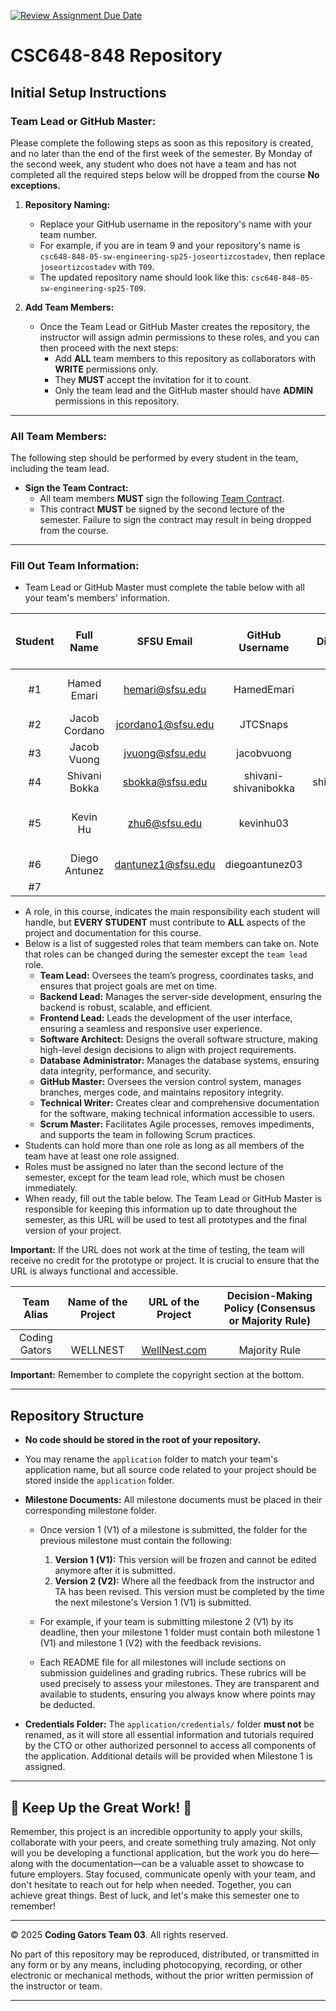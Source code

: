 [![Review Assignment Due Date](https://classroom.github.com/assets/deadline-readme-button-22041afd0340ce965d47ae6ef1cefeee28c7c493a6346c4f15d667ab976d596c.svg)](https://classroom.github.com/a/ZWhHXcAi)
# CSC648-848 Repository

## Initial Setup Instructions

### **Team Lead or GitHub Master:**
Please complete the following steps as soon as this repository is created, and no later than the end of the first week of the semester. By Monday of the second week, any student who does not have a team and has not completed all the required steps below will be dropped from the course **No exceptions.**

1. **Repository Naming:**
   - Replace your GitHub username in the repository's name with your team number.
   - For example, if you are in team 9 and your repository's name is `csc648-848-05-sw-engineering-sp25-joseortizcostadev`, then 
     replace `joseortizcostadev` with `T09`.
   - The updated repository name should look like this: `csc648-848-05-sw-engineering-sp25-T09`.

2. **Add Team Members:**
   - Once the Team Lead or GitHub Master creates the repository, the instructor will assign admin permissions to 
     these roles, and you can then proceed with the next steps:
      - Add **ALL** team members to this repository as collaborators with **WRITE** permissions only.
      - They **MUST** accept the invitation for it to count.
      - Only the team lead and the GitHub master should have **ADMIN** permissions in this repository.

---

### **All Team Members:**
The following step should be performed by every student in the team, including the team lead.

- **Sign the Team Contract:**
   - All team members **MUST** sign the following [Team Contract](https://forms.gle/dxATAsa9isXKbcBn7). 
   - This contract **MUST** be signed by the second lecture of the semester. Failure to sign the contract may result 
     in being dropped from the course. 
---

### **Fill Out Team Information:**
   - Team Lead or GitHub Master must complete the table below with all your team's members' information.

   | Student  | Full Name            | SFSU Email            | GitHub Username      | Discord Username      |  Role(s)  | Contract Signed (Yes or No) |
   |:--------:|:--------------------:|:---------------------:|:--------------------:|:---------------------:|:---------:|:---------------------------:|
   |    #1    |          Hamed Emari            |       hemari@sfsu.edu                |         HamedEmari  |          hamedak              | Team-lead/scrum master |            yes          |
   |    #2    |     Jacob Cordano                 |             jcordano1@sfsu.edu           |             JTCSnaps         |         JacobSnaps              |    Technical Writer       |             Yes              |
   |    #3    |        Jacob Vuong              |      jvuong@sfsu.edu                 |        jacobvuong              |     Jacob Vuong                  |  Front End         |             Yes              |
   |    #4    |        Shivani Bokka              |           sbokka@sfsu.edu            |          shivani-shivanibokka            |            shivanibokka_76817           |       Bank-end Lead    |             Yes              |
   |    #5    |        Kevin Hu              |        zhu6@sfsu.edu               |          kevinhu03             |           kevinhu03             |   Github master/ Database Lead        |             Yes              |
   |    #6    |      Diego Antunez                |        dantunez1@sfsu.edu               |          diegoantunez03            |    101blue                   |        Software Architect   |             Yes              |
   |    #7    |                      |                       |                      |                       |           |             No              |

   - A role, in this course, indicates the main responsibility each student will handle, but **EVERY STUDENT** must 
     contribute to **ALL** aspects of the project and documentation for this course.
   - Below is a list of suggested roles that team members can take on. Note that roles can be changed during the 
     semester except the `team lead` role.
       - **Team Lead:** Oversees the team’s progress, coordinates tasks, and ensures that project goals are met on time.
       - **Backend Lead:** Manages the server-side development, ensuring the backend is robust, scalable, and efficient.
       - **Frontend Lead:** Leads the development of the user interface, ensuring a seamless and responsive user experience.
       - **Software Architect:** Designs the overall software structure, making high-level design decisions to align with project requirements.
       - **Database Administrator:** Manages the database systems, ensuring data integrity, performance, and security.
       - **GitHub Master:** Oversees the version control system, manages branches, merges code, and maintains repository integrity.
       - **Technical Writer:** Creates clear and comprehensive documentation for the software, making technical information accessible to users.
       - **Scrum Master:** Facilitates Agile processes, removes impediments, and supports the team in following Scrum practices.
   - Students can hold more than one role as long as all members of the team have at least one role assigned.
   - Roles must be assigned no later than the second lecture of the semester, except for the team lead role, which must be chosen immediately.
   - When ready, fill out the table below. The Team Lead or GitHub Master is responsible for keeping this information 
     up to date throughout the semester, as this URL will be used to test all prototypes and the final version of your project. 

**Important:** If the URL does not work at the time of testing, the team will receive no credit for the prototype or 
project. It is crucial to ensure that the URL is always functional and accessible.


   |      Team Alias       |     Name of the Project     |     URL of the Project      | Decision-Making Policy (Consensus or Majority Rule) |
   |:---------------------:|:---------------------------:|:---------------------------:|:---------------------------------------------------:|
   |            Coding Gators           |            <br> WELLNEST             |            <br> [WellNest.com](http://ec2-3-147-96-129.us-east-2.compute.amazonaws.com)            |           <br>  Majority Rule                                   |


**Important:** Remember to complete the copyright section at the bottom.

---

## Repository Structure

- **No code should be stored in the root of your repository.**
- You may rename the `application` folder to match your team's application name, but all source code related to your 
  project should be stored inside the `application` folder.
- **Milestone Documents:** All milestone documents must be placed in their corresponding milestone folder.

  - Once version 1 (V1) of a milestone is submitted, the folder for the previous milestone must contain the following:
    1. **Version 1 (V1):** This version will be frozen and cannot be edited anymore after it is submitted.
    2. **Version 2 (V2):** Where all the feedback from the instructor and TA has been revised. 
    This version must be completed by the time the next milestone's Version 1 (V1) is submitted.
  
  - For example, if your team is submitting milestone 2 (V1) by its deadline, then your milestone 1 folder must contain 
    both milestone 1 (V1) and milestone 1 (V2) with the feedback revisions.
  
  - Each README file for all milestones will include sections on submission guidelines and grading rubrics. 
    These rubrics will be used precisely to assess your milestones. They are transparent and available to students, 
    ensuring you always know where points may be deducted.
  
- **Credentials Folder:** The `application/credentials/` folder **must not** be renamed, as it will store all 
  essential information and tutorials required by the CTO or other authorized personnel to access all components 
  of the application. Additional details will be provided when Milestone 1 is assigned.


---

## 🚀 Keep Up the Great Work! 💪

Remember, this project is an incredible opportunity to apply your skills, collaborate with your peers, and create 
something truly amazing. Not only will you be developing a functional application, but the work you do here—along 
with the documentation—can be a valuable asset to showcase to future employers. Stay focused, communicate openly 
with your team, and don't hesitate to reach out for help when needed. Together, you can achieve great things. 
Best of luck, and let's make this semester one to remember!

---

© 2025 **Coding Gators Team 03**. All rights reserved.

No part of this repository may be reproduced, distributed, or transmitted in any form or by any means, 
including photocopying, recording, or other electronic or mechanical methods, without the prior written 
permission of the instructor or team.

---

